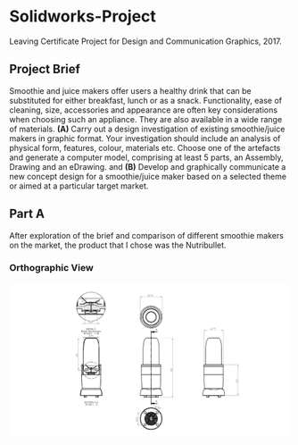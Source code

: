 # Solidworks-Project
Leaving Certificate Project for Design and Communication Graphics, 2017.
## Project Brief
Smoothie and juice makers offer users a healthy drink that can be substituted for either breakfast, lunch or as a snack. Functionality, ease of cleaning, size, accessories and appearance are often key considerations when choosing such an appliance. They are also available in a wide range of materials.
**(A)** Carry out a design investigation of existing smoothie/juice makers in graphic format. Your investigation should include an analysis of physical form, features, colour, materials etc. Choose one of the artefacts and generate a computer model, comprising at least 5 parts, an Assembly, Drawing and an eDrawing.
and
**(B)** Develop and graphically communicate a new concept design for a smoothie/juice maker based on a selected theme or aimed at a particular target market. 

## Part A
After exploration of the brief and comparison of different smoothie makers on the market, the product that I chose was the Nutribullet.

### Orthographic View
![Nutribullet Orthographic](/Images/Nutribullet_Orthographic.JPG)